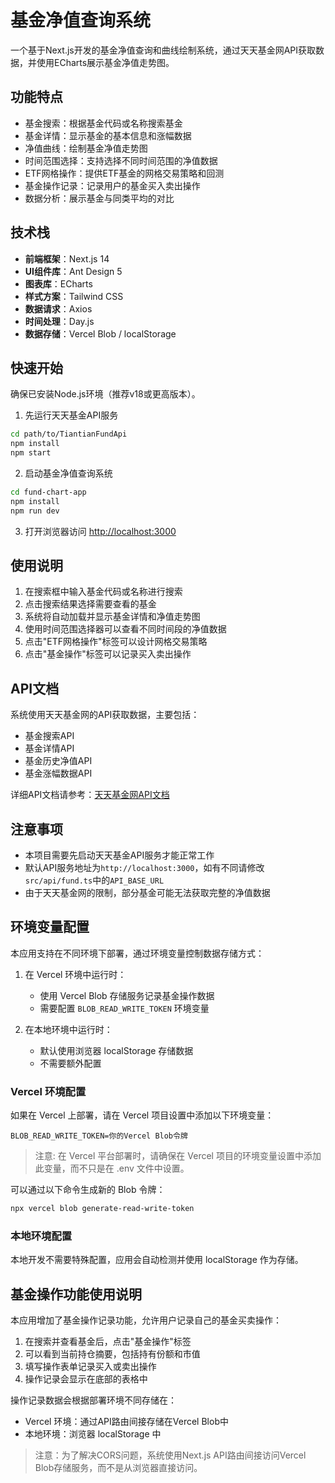 # 基金净值查询系统

一个基于Next.js开发的基金净值查询和曲线绘制系统，通过天天基金网API获取数据，并使用ECharts展示基金净值走势图。

## 功能特点

- 基金搜索：根据基金代码或名称搜索基金
- 基金详情：显示基金的基本信息和涨幅数据
- 净值曲线：绘制基金净值走势图
- 时间范围选择：支持选择不同时间范围的净值数据
- ETF网格操作：提供ETF基金的网格交易策略和回测
- 基金操作记录：记录用户的基金买入卖出操作
- 数据分析：展示基金与同类平均的对比

## 技术栈

- **前端框架**：Next.js 14
- **UI组件库**：Ant Design 5
- **图表库**：ECharts
- **样式方案**：Tailwind CSS
- **数据请求**：Axios
- **时间处理**：Day.js
- **数据存储**：Vercel Blob / localStorage

## 快速开始

确保已安装Node.js环境（推荐v18或更高版本）。

1. 先运行天天基金API服务

```bash
cd path/to/TiantianFundApi
npm install
npm start
```

2. 启动基金净值查询系统

```bash
cd fund-chart-app
npm install
npm run dev
```

3. 打开浏览器访问 [http://localhost:3000](http://localhost:3000)

## 使用说明

1. 在搜索框中输入基金代码或名称进行搜索
2. 点击搜索结果选择需要查看的基金
3. 系统将自动加载并显示基金详情和净值走势图
4. 使用时间范围选择器可以查看不同时间段的净值数据
5. 点击"ETF网格操作"标签可以设计网格交易策略
6. 点击"基金操作"标签可以记录买入卖出操作

## API文档

系统使用天天基金网的API获取数据，主要包括：

- 基金搜索API
- 基金详情API
- 基金历史净值API
- 基金涨幅数据API

详细API文档请参考：[天天基金网API文档](https://kouchao.github.io/TiantianFundApi/)

## 注意事项

- 本项目需要先启动天天基金API服务才能正常工作
- 默认API服务地址为`http://localhost:3000`，如有不同请修改`src/api/fund.ts`中的`API_BASE_URL`
- 由于天天基金网的限制，部分基金可能无法获取完整的净值数据

## 环境变量配置

本应用支持在不同环境下部署，通过环境变量控制数据存储方式：

1. 在 Vercel 环境中运行时：
   - 使用 Vercel Blob 存储服务记录基金操作数据
   - 需要配置 `BLOB_READ_WRITE_TOKEN` 环境变量
   
2. 在本地环境中运行时：
   - 默认使用浏览器 localStorage 存储数据
   - 不需要额外配置

### Vercel 环境配置

如果在 Vercel 上部署，请在 Vercel 项目设置中添加以下环境变量：

```
BLOB_READ_WRITE_TOKEN=你的Vercel Blob令牌
```

> 注意: 在 Vercel 平台部署时，请确保在 Vercel 项目的环境变量设置中添加此变量，而不只是在 .env 文件中设置。

可以通过以下命令生成新的 Blob 令牌：

```bash
npx vercel blob generate-read-write-token
```

### 本地环境配置

本地开发不需要特殊配置，应用会自动检测并使用 localStorage 作为存储。

## 基金操作功能使用说明

本应用增加了基金操作记录功能，允许用户记录自己的基金买卖操作：

1. 在搜索并查看基金后，点击"基金操作"标签
2. 可以看到当前持仓摘要，包括持有份额和市值
3. 填写操作表单记录买入或卖出操作
4. 操作记录会显示在底部的表格中

操作记录数据会根据部署环境不同存储在：
- Vercel 环境：通过API路由间接存储在Vercel Blob中
- 本地环境：浏览器 localStorage 中

> 注意：为了解决CORS问题，系统使用Next.js API路由间接访问Vercel Blob存储服务，而不是从浏览器直接访问。 